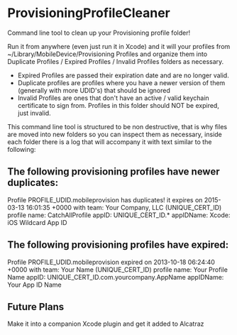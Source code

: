 ProvisioningProfileCleaner
==========================

Command line tool to clean up your Provisioning profile folder!

Run it from anywhere (even just run it in Xcode) and it will your profiles from ~/Library/MobileDevice/Provisioning Profiles and organize them
into Duplicate Profiles / Expired Profiles / Invalid Profiles folders as necessary. 

- Expired Profiles are passed their expiration date and are no longer valid.
- Duplicate profiles are profiles where you have a newer version of them (generally with more UDID's) that should be ignored
- Invalid Profiles are ones that don't have an active / valid keychain certificate to sign from. Profiles in this folder should NOT be expired, just invalid.

This command line tool is structured to be non destructive, that is why files are moved into new folders so you can inspect them as necessary, inside each
folder there is a log that will accompany it with text similar to the following: 

The following provisioning profiles have newer duplicates:
---------------------------------------------------

Profile PROFILE_UDID.mobileprovision has duplicates!
it expires on 2015-03-13 16:01:35 +0000 with team: Your Company, LLC (UNIQUE_CERT_ID)
profile name: CatchAllProfile 
appID: UNIQUE_CERT_ID.* appIDName: Xcode: iOS Wildcard App ID


The following provisioning profiles have expired:
---------------------------------------------------

Profile PROFILE_UDID.mobileprovision expired on 2013-10-18 06:24:40 +0000
with team: Your Name (UNIQUE_CERT_ID) profile name: Your Profile Name
appID: UNIQUE_CERT_ID.com.yourcompany.AppName appIDName: Your App ID Name

Future Plans
------------
 Make it into a companion Xcode plugin and get it added to Alcatraz